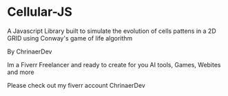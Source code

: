 # Cellular-JS
A Javascript Library built to simulate the evolution of cells pattens in a 2D GRID using Conway's game of life algorithm 

By ChrinaerDev

Im a Fiverr Freelancer and ready to create for you AI tools, Games, Webites and more

Please check out my fiverr account ChrinaerDev
